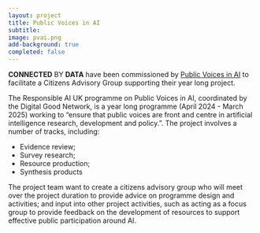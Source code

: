 ```yaml
---
layout: project
title: Public Voices in AI
subtitle: 
image: pvai.png
add-background: true
completed: false
---
```

**CONNECTED** BY **DATA** have been commissioned by [Public Voices in AI](https://digitalgood.net/dg-research/public-voices-in-ai/) to facilitate a Citizens Advisory Group supporting their year long project.

<!--more-->
The Responsible AI UK programme on Public Voices in AI, coordinated by the Digital Good Network, is a year long programme (April 2024 - March 2025) working to “ensure that public voices are front and centre in artificial intelligence research, development and policy.”.
The project involves a number of tracks, including:
* Evidence review;
* Survey research;
* Resource production;
* Synthesis products

The project team want to create a citizens advisory group who will meet over the project duration to provide advice on programme design and activities; and 
input into other project activities, such as acting as a focus group to provide feedback on the development of resources to support effective public participation around AI.
